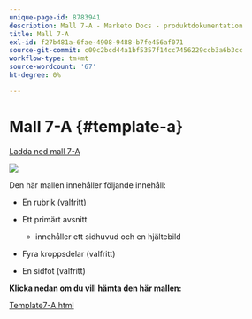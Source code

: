 ```yaml
---
unique-page-id: 8783941
description: Mall 7-A - Marketo Docs - produktdokumentation
title: Mall 7-A
exl-id: f27b481a-6fae-4908-9488-b7fe456af071
source-git-commit: c09c2bcd44a1bf5357f14cc7456229ccb3a6b3cc
workflow-type: tm+mt
source-wordcount: '67'
ht-degree: 0%

---
```


# Mall 7-A {#template-a}

[Ladda ned mall 7-A](https://docs.marketo.com/download/attachments/8783941/template-7a.html?version=1&amp;modificationdate=1437693282000&amp;api=v2)

![](assets/image2015-7-29-14-3a22-3a54.png)

Den här mallen innehåller följande innehåll:

* En rubrik (valfritt)
* Ett primärt avsnitt

   * innehåller ett sidhuvud och en hjältebild

* Fyra kroppsdelar (valfritt)
* En sidfot (valfritt)

**Klicka nedan om du vill hämta den här mallen:**

[Template7-A.html](https://docs.marketo.com/download/attachments/8783941/template-7a.html?version=1&amp;modificationdate=1437693282000&amp;api=v2)
